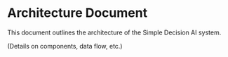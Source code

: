 # Architecture Document

This document outlines the architecture of the Simple Decision AI system.

(Details on components, data flow, etc.)

